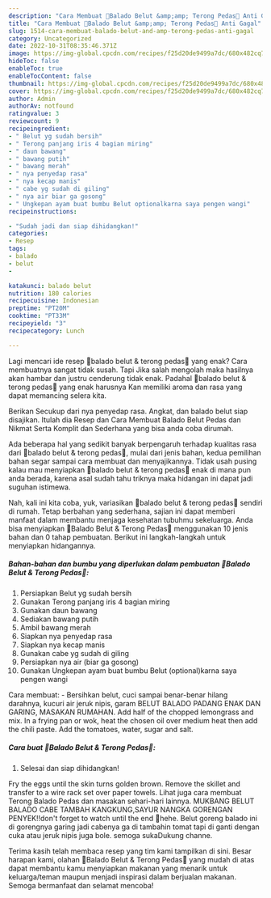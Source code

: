 ```yaml
---
description: "Cara Membuat 🍲Balado Belut &amp;amp; Terong Pedas🍲 Anti Gagal"
title: "Cara Membuat 🍲Balado Belut &amp;amp; Terong Pedas🍲 Anti Gagal"
slug: 1514-cara-membuat-balado-belut-and-amp-terong-pedas-anti-gagal
category: Uncategorized
date: 2022-10-31T08:35:46.371Z
image: https://img-global.cpcdn.com/recipes/f25d20de9499a7dc/680x482cq70/balado-belut-terong-pedas-foto-resep-utama.jpg
hideToc: false
enableToc: true
enableTocContent: false
thumbnail: https://img-global.cpcdn.com/recipes/f25d20de9499a7dc/680x482cq70/balado-belut-terong-pedas-foto-resep-utama.jpg
cover: https://img-global.cpcdn.com/recipes/f25d20de9499a7dc/680x482cq70/balado-belut-terong-pedas-foto-resep-utama.jpg
author: Admin
authorAv: notfound
ratingvalue: 3
reviewcount: 9
recipeingredient:
- " Belut yg sudah bersih"
- " Terong panjang iris 4 bagian miring"
- " daun bawang"
- " bawang putih"
- " bawang merah"
- " nya penyedap rasa"
- " nya kecap manis"
- " cabe yg sudah di giling"
- " nya air biar ga gosong"
- " Ungkepan ayam buat bumbu Belut optionalkarna saya pengen wangi"
recipeinstructions:

- "Sudah jadi dan siap dihidangkan!"
categories:
- Resep
tags:
- balado
- belut
- 

katakunci: balado belut  
nutrition: 180 calories
recipecuisine: Indonesian
preptime: "PT20M"
cooktime: "PT33M"
recipeyield: "3"
recipecategory: Lunch

---
```



Lagi mencari ide resep 🍲balado belut &amp; terong pedas🍲 yang enak? Cara membuatnya sangat tidak susah. Tapi Jika salah mengolah maka hasilnya akan hambar dan justru cenderung tidak enak. Padahal 🍲balado belut &amp; terong pedas🍲 yang enak harusnya Kan memiliki aroma dan rasa yang dapat memancing selera kita.


Berikan Secukup dari nya penyedap rasa. Angkat, dan balado belut siap disajikan. Itulah dia Resep dan Cara Membuat Balado Belut Pedas dan Nikmat Serta Komplit dan Sederhana yang bisa anda coba dirumah.

Ada beberapa hal yang sedikit banyak berpengaruh terhadap kualitas rasa dari 🍲balado belut &amp; terong pedas🍲, mulai dari jenis bahan, kedua pemilihan bahan segar sampai cara membuat dan menyajikannya. Tidak usah pusing kalau mau menyiapkan 🍲balado belut &amp; terong pedas🍲 enak di mana pun anda berada, karena asal sudah tahu triknya maka hidangan ini dapat jadi suguhan istimewa.


Nah, kali ini kita coba, yuk, variasikan 🍲balado belut &amp; terong pedas🍲 sendiri di rumah. Tetap berbahan yang sederhana, sajian ini dapat memberi manfaat dalam membantu menjaga kesehatan tubuhmu sekeluarga. Anda bisa menyiapkan 🍲Balado Belut &amp; Terong Pedas🍲 menggunakan 10 jenis bahan dan 0 tahap pembuatan. Berikut ini langkah-langkah untuk menyiapkan hidangannya.

<!--inarticleads1-->

##### Bahan-bahan dan bumbu yang diperlukan dalam pembuatan 🍲Balado Belut &amp; Terong Pedas🍲:

1. Persiapkan  Belut yg sudah bersih
1. Gunakan  Terong panjang iris 4 bagian miring
1. Gunakan  daun bawang
1. Sediakan  bawang putih
1. Ambil  bawang merah
1. Siapkan  nya penyedap rasa
1. Siapkan  nya kecap manis
1. Gunakan  cabe yg sudah di giling
1. Persiapkan  nya air (biar ga gosong)
1. Gunakan  Ungkepan ayam buat bumbu Belut (optional)karna saya pengen wangi


Cara membuat: - Bersihkan belut, cuci sampai benar-benar hilang darahnya, kucuri air jeruk nipis, garam BELUT BALADO PADANG ENAK DAN GARING, MASAKAN RUMAHAN. Add half of the chopped lemongrass and mix. In a frying pan or wok, heat the chosen oil over medium heat then add the chili paste. Add the tomatoes, water, sugar and salt. 

<!--inarticleads2-->

##### Cara buat 🍲Balado Belut &amp; Terong Pedas🍲:


1. Selesai dan siap dihidangkan!

Fry the eggs until the skin turns golden brown. Remove the skillet and transfer to a wire rack set over paper towels. Lihat juga cara membuat Terong Balado Pedas dan masakan sehari-hari lainnya. MUKBANG BELUT BALADO CABE TAMBAH KANGKUNG,SAYUR NANGKA GORENGAN PENYEK!!don&#39;t forget to watch until the end 🍲hehe. Belut goreng balado ini di gorengnya garing jadi cabenya ga di tambahin tomat tapi di ganti dengan cuka atau jeruk nipis juga bole. semoga sukaDukung channe. 

Terima kasih telah membaca resep yang tim kami tampilkan di sini. Besar harapan kami, olahan 🍲Balado Belut &amp; Terong Pedas🍲 yang mudah di atas dapat membantu kamu menyiapkan makanan yang menarik untuk keluarga/teman maupun menjadi inspirasi dalam berjualan makanan. Semoga bermanfaat dan selamat mencoba!
